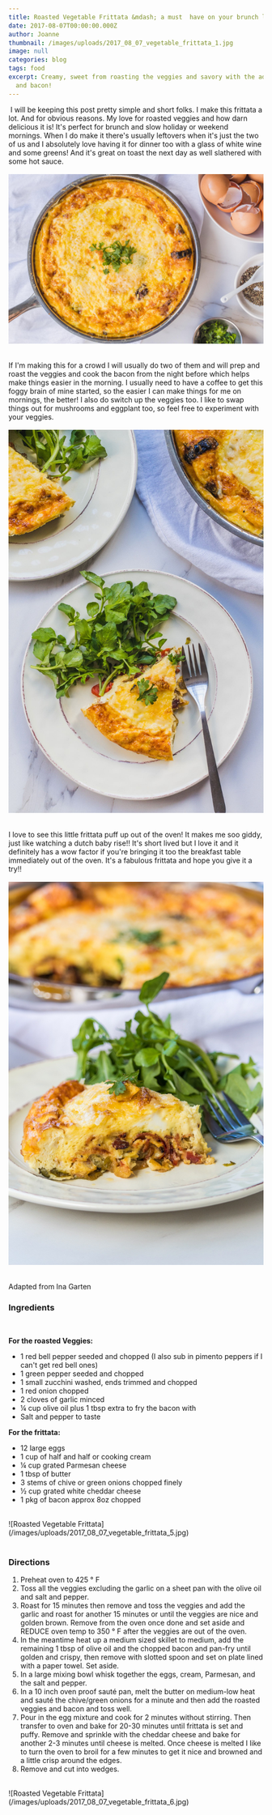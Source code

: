 ```yaml
---
title: Roasted Vegetable Frittata &mdash; a must  have on your brunch list.
date: 2017-08-07T00:00:00.000Z
author: Joanne
thumbnail: /images/uploads/2017_08_07_vegetable_frittata_1.jpg
image: null
categories: blog
tags: food
excerpt: Creamy, sweet from roasting the veggies and savory with the added cheese
  and bacon!
---
```

​
I will be keeping this post pretty simple and short folks.  I make this frittata a lot. And for obvious reasons. My love for roasted veggies and how darn delicious it is! It's perfect for brunch and slow holiday or weekend mornings. When I do make it there's usually leftovers when it's just the two of us and I absolutely love having it for dinner too with a glass of white wine and some greens!  And it's great on toast the next day  as well slathered with some hot sauce.
<br>
<br>
![Roasted Vegetable Frittata](/images/uploads/2017_08_07_vegetable_frittata_2.jpg)
<br>
<br>

If I'm making this for a crowd I will usually do two of them and will prep and roast the veggies and cook the bacon from the night before which helps make things easier in the morning.  I usually need to have a coffee to get this foggy brain of mine started, so the easier I can make things for me on mornings, the better! I also do switch up the veggies too. I like to swap things out for mushrooms and eggplant too, so feel free to experiment with your veggies.
<br>
<br>
![Roasted Vegetable Frittata](/images/uploads/2017_08_07_vegetable_frittata_3.jpg)
<br>
<br>

I love to see this little frittata puff up out of the oven! It makes me soo giddy, just like watching a dutch baby rise!! It's short lived but I love it and it definitely has a wow factor if you're bringing it too the breakfast table immediately out of the oven. It's a fabulous frittata and hope you give it a try!!
<br>
<br>
![Roasted Vegetable Frittata](/images/uploads/2017_08_07_vegetable_frittata_4.jpg)
<br>
<br>

Adapted from Ina Garten

### Ingredients

<br>

**For the roasted Veggies:**

* 1 red bell pepper seeded and chopped (I also sub in pimento peppers if I can't get red bell ones)
* 1 green pepper seeded and chopped
* 1 small zucchini washed, ends trimmed and chopped
* 1 red onion chopped
* 2 cloves of garlic minced
* ¼ cup olive oil plus 1 tbsp extra to fry the bacon with
* Salt and pepper to taste
  <br>

**For the frittata:**

* 12 large eggs
* 1 cup of half and half or cooking cream
* ¼ cup grated Parmesan cheese
* 1 tbsp of butter
* 3 stems of chive or green onions chopped finely
* ½ cup grated white cheddar cheese
* 1 pkg of bacon approx 8oz chopped

<br>
![Roasted Vegetable Frittata](/images/uploads/2017_08_07_vegetable_frittata_5.jpg)
<br>
<br>

### Directions

1. Preheat oven to 425 ° F
2. Toss all the veggies excluding the garlic on a sheet pan with the olive oil and salt and pepper.
3. Roast for 15 minutes then remove and toss the veggies and add the garlic and roast for another 15 minutes or until the veggies are nice and golden brown. Remove from the oven once done and set aside and REDUCE oven temp to 350 ° F after the veggies are out of the oven.
4. In the meantime heat up a medium sized skillet to medium, add the remaining 1 tbsp of olive oil and the chopped bacon and pan-fry until golden and crispy, then remove with slotted spoon and set on plate lined with a paper towel.  Set aside.
5. In a large mixing bowl whisk together the eggs, cream, Parmesan, and the salt and pepper.
6. In a 10 inch oven proof sauté pan, melt the butter on medium-low heat and sauté the chive/green onions for a minute and then add the roasted veggies and bacon and toss well.
7. Pour in the egg mixture and cook for 2 minutes without stirring. Then transfer to oven and bake for 20-30 minutes until frittata is set and puffy. Remove and sprinkle with the cheddar cheese and bake for another 2-3 minutes until cheese is melted. Once cheese is melted I like to turn the oven to broil for a few minutes to get it nice and browned and a little crisp around the edges.
8. Remove and cut into wedges.

<br>
![Roasted Vegetable Frittata](/images/uploads/2017_08_07_vegetable_frittata_6.jpg)
